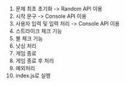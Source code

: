 1. 문제 최초 초기화 -> Random API 이용
2. 시작 문구 -> Console API 이용
2. 사용자 입력 및 입력 처리 -> Console API 이용
3. 스트라이크 체크 기능
4. 볼 체크 기능
6. 낫싱 처리
7. 게임 종료
8. 게임 종료 후 처리
9. 예외처리
10. index.js로 실행